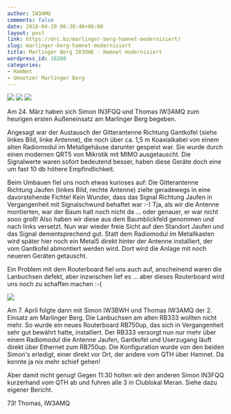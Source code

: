 ```yaml
---
author: IW3AMQ
comments: false
date: 2018-04-20 06:30:46+00:00
layout: post
link: https://drc.bz/marlinger-berg-hamnet-modernisiert/
slug: marlinger-berg-hamnet-modernisiert
title: Marlinger Berg IR3UHE - Hamnet modernisiert
wordpress_id: 16280
categories:
- HamNet
- Umsetzer Marlinger Berg
---
```


![](https://drc.bz/wp-content/uploads/2016/10/IMG-20160930-WA0001.jpg) ![](https://drc.bz/wp-content/uploads/2018/04/20180324_1310041.jpg) ![](https://drc.bz/wp-content/uploads/2018/04/20180324_1304211.jpg)

Am 24. März haben sich Simon IN3FQQ und Thomas IW3AMQ zum heurigen ersten Außeneinsatz am Marlinger Berg begeben.

Angesagt war der Austausch der Gitterantenne Richtung Gantkofel (siehe linkes Bild, linke Antenne), die noch über ca. 1,5 m Koaxialkabel von einem alten Radiomodul im Metallgehäuse darunter gespeist war. Sie wurde durch einen modernen QRT5 von Mikrotik mit MIMO ausgetauscht. Die Signalwerte waren sofort bedeutend besser, haben diese Geräte doch eine um fast 10 db höhere Empfindlichkeit.

Beim Umbauen fiel uns noch etwas kurioses auf: Die Gitterantenne Richtung Jaufen (linkes Bild, rechte Antenne) zielte geradewegs in eine davorstehende Fichte! Kein Wunder, dass das Signal Richtung Jaufen in Vergangenheit mit Signalschwund behaftet war :-) Tja, als wir die Antenne montierten, war der Baum halt noch nicht da ... oder genauer, er war nicht sooo groß! Also haben wir diese aus dem Baumblickfeld genommen und nach links versetzt. Nun war wieder freie Sicht auf den Standort Jaufen und das Signal dementsprechend gut. Statt dem Radiomodul im Metallkasten wird später hier noch ein Metal5 direkt hinter der Antenne installiert, der vom Gantkofel abmontiert werden wird. Dort wird die Anlage mit noch neueren Geräten getauscht.

Ein Problem mit dem Routerboard fiel uns auch auf, anscheinend waren die Lanbuchsen defekt, aber inzwischen lief es ... aber dieses Routerboard wird uns noch zu schaffen machen :-(

![](https://drc.bz/wp-content/uploads/2018/04/20180407_092815.jpg)

Am 7. April folgte dann mit Simon IW3BWH und Thomas IW3AMQ der 2. Einsatz am Marlinger Berg. Die Lanbuchsen am alten RB333 wollten nicht mehr. So wurde ein neues Routerboard RB750up, das sich in Vergangenheit sehr gut bewährt hatte, installiert. Der RB333 versorgt nun nur mehr über einem Radiomodul die Antenne Jaufen, Gantkofel und Userzugang läuft direkt über Ethernet zum RB750up. Die Konfiguration wurde von den beiden Simon's erledigt, einer direkt vor Ort, der andere vom QTH über Hamnet. Da konnte ja nix mehr schief gehen!

Aber damit nicht genug! Gegen 11:30 holten wir den anderen Simon IN3FQQ kurzerhand vom QTH ab und fuhren alle 3 in Clublokal Meran. Siehe dazu eigener Bericht.

73! Thomas, IW3AMQ

